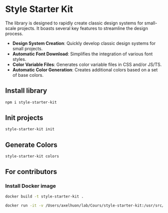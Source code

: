 
# Style Starter Kit


The library is designed to rapidly create classic design systems for small-scale projects. It boasts several key features to streamline the design process.

- **Design System Creation**: Quickly develop classic design systems for small projects.
- **Automatic Font Download**: Simplifies the integration of various font styles.
- **Color Variable Files**: Generates color variable files in CSS and/or JS/TS.
- **Automatic Color Generation**: Creates additional colors based on a set of base colors.


## Install library

```bash
npm i style-starter-kit
```

## Init projects

```bash
style-starter-kit init
```


## Generate Colors
```bash
style-starter-kit colors
```

## For contributors
### Install Docker image

```bash
docker build -t style-starter-kit .
```

```bash
docker run -it -v /Users/axelhuon/lab/Cours/style-starter-kit:/usr/src/style-starter-kit style-starter-kit
```
